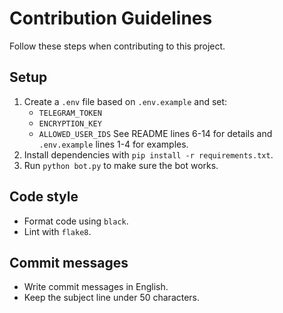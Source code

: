 # Contribution Guidelines

Follow these steps when contributing to this project.

## Setup
1. Create a `.env` file based on `.env.example` and set:
   - `TELEGRAM_TOKEN`
   - `ENCRYPTION_KEY`
   - `ALLOWED_USER_IDS`
   See README lines 6-14 for details and `.env.example` lines 1-4 for examples.
2. Install dependencies with `pip install -r requirements.txt`.
3. Run `python bot.py` to make sure the bot works.

## Code style
- Format code using `black`.
- Lint with `flake8`.

## Commit messages
- Write commit messages in English.
- Keep the subject line under 50 characters.

